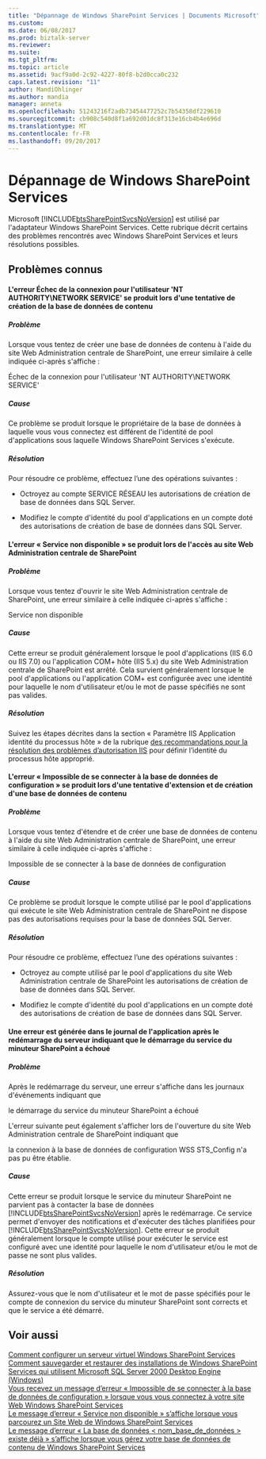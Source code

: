 ```yaml
---
title: "Dépannage de Windows SharePoint Services | Documents Microsoft"
ms.custom: 
ms.date: 06/08/2017
ms.prod: biztalk-server
ms.reviewer: 
ms.suite: 
ms.tgt_pltfrm: 
ms.topic: article
ms.assetid: 9acf9a0d-2c92-4227-80f8-b2d0cca0c232
caps.latest.revision: "11"
author: MandiOhlinger
ms.author: mandia
manager: anneta
ms.openlocfilehash: 51243216f2adb73454477252c7b54358df229610
ms.sourcegitcommit: cb908c540d8f1a692d01dc8f313e16cb4b4e696d
ms.translationtype: MT
ms.contentlocale: fr-FR
ms.lasthandoff: 09/20/2017
---
```

# <a name="troubleshooting-windows-sharepoint-services"></a>Dépannage de Windows SharePoint Services
Microsoft [!INCLUDE[btsSharePointSvcsNoVersion](../includes/btssharepointsvcsnoversion-md.md)] est utilisé par l'adaptateur Windows SharePoint Services. Cette rubrique décrit certains des problèmes rencontrés avec Windows SharePoint Services et leurs résolutions possibles.  
  
## <a name="known-issues"></a>Problèmes connus  
  
#### <a name="login-failed-for-user-nt-authoritynetwork-service-error-occurs-when-attempting-to-create-content-database"></a>L'erreur Échec de la connexion pour l'utilisateur 'NT AUTHORITY\NETWORK SERVICE' se produit lors d'une tentative de création de la base de données de contenu  
  
##### <a name="problem"></a>Problème  
 Lorsque vous tentez de créer une base de données de contenu à l'aide du site Web Administration centrale de SharePoint, une erreur similaire à celle indiquée ci-après s'affiche :  
  
 Échec de la connexion pour l'utilisateur 'NT AUTHORITY\NETWORK SERVICE'  
  
##### <a name="cause"></a>Cause  
 Ce problème se produit lorsque le propriétaire de la base de données à laquelle vous vous connectez est différent de l'identité de pool d'applications sous laquelle Windows SharePoint Services s'exécute.  
  
##### <a name="resolution"></a>Résolution  
 Pour résoudre ce problème, effectuez l’une des opérations suivantes :  
  
-   Octroyez au compte SERVICE RÉSEAU les autorisations de création de base de données dans SQL Server.  
  
-   Modifiez le compte d'identité du pool d'applications en un compte doté des autorisations de création de base de données dans SQL Server.  
  
#### <a name="service-unavailable-error-occurs-when-accessing-the-sharepoint-central-administration-web-site"></a>L'erreur « Service non disponible » se produit lors de l'accès au site Web Administration centrale de SharePoint  
  
##### <a name="problem"></a>Problème  
 Lorsque vous tentez d'ouvrir le site Web Administration centrale de SharePoint, une erreur similaire à celle indiquée ci-après s'affiche :  
  
 Service non disponible  
  
##### <a name="cause"></a>Cause  
 Cette erreur se produit généralement lorsque le pool d'applications (IIS 6.0 ou IIS 7.0) ou l'application COM+ hôte (IIS 5.x) du site Web Administration centrale de SharePoint est arrêté. Cela survient généralement lorsque le pool d'applications ou l'application COM+ est configurée avec une identité pour laquelle le nom d'utilisateur et/ou le mot de passe spécifiés ne sont pas valides.  
  
##### <a name="resolution"></a>Résolution  
 Suivez les étapes décrites dans la section « Paramètre IIS Application identité du processus hôte » de la rubrique [des recommandations pour la résolution des problèmes d’autorisation IIS](../core/guidelines-for-resolving-iis-permissions-problems.md) pour définir l’identité du processus hôte approprié.  
  
#### <a name="cannot-connect-to-the-configuration-database-error-occurs-when-attempting-to-extend-and-create-a-content-database"></a>L'erreur « Impossible de se connecter à la base de données de configuration » se produit lors d'une tentative d'extension et de création d'une base de données de contenu  
  
##### <a name="problem"></a>Problème  
 Lorsque vous tentez d'étendre et de créer une base de données de contenu à l'aide du site Web Administration centrale de SharePoint, une erreur similaire à celle indiquée ci-après s'affiche :  
  
 Impossible de se connecter à la base de données de configuration  
  
##### <a name="cause"></a>Cause  
 Ce problème se produit lorsque le compte utilisé par le pool d'applications qui exécute le site Web Administration centrale de SharePoint ne dispose pas des autorisations requises pour la base de données SQL Server.  
  
##### <a name="resolution"></a>Résolution  
 Pour résoudre ce problème, effectuez l’une des opérations suivantes :  
  
-   Octroyez au compte utilisé par le pool d'applications du site Web Administration centrale de SharePoint les autorisations de création de base de données dans SQL Server.  
  
-   Modifiez le compte d'identité du pool d'applications en un compte doté des autorisations de création de base de données dans SQL Server.  
  
#### <a name="the-sharepoint-timer-service-service-failed-to-start-error-is-generated-in-the-application-log-after-rebooting-server"></a>Une erreur est générée dans le journal de l'application après le redémarrage du serveur indiquant que le démarrage du service du minuteur SharePoint a échoué  
  
##### <a name="problem"></a>Problème  
 Après le redémarrage du serveur, une erreur s'affiche dans les journaux d'événements indiquant que  
  
 le démarrage du service du minuteur SharePoint a échoué  
  
 L'erreur suivante peut également s'afficher lors de l'ouverture du site Web Administration centrale de SharePoint indiquant que  
  
 la connexion à la base de données de configuration WSS STS_Config n'a pas pu être établie.  
  
##### <a name="cause"></a>Cause  
 Cette erreur se produit lorsque le service du minuteur SharePoint ne parvient pas à contacter la base de données [!INCLUDE[btsSharePointSvcsNoVersion](../includes/btssharepointsvcsnoversion-md.md)] après le redémarrage. Ce service permet d'envoyer des notifications et d'exécuter des tâches planifiées pour [!INCLUDE[btsSharePointSvcsNoVersion](../includes/btssharepointsvcsnoversion-md.md)]. Cette erreur se produit généralement lorsque le compte utilisé pour exécuter le service est configuré avec une identité pour laquelle le nom d'utilisateur et/ou le mot de passe ne sont plus valides.  
  
##### <a name="resolution"></a>Résolution  
 Assurez-vous que le nom d'utilisateur et le mot de passe spécifiés pour le compte de connexion du service du minuteur SharePoint sont corrects et que le service a été démarré.  
  
## <a name="see-also"></a>Voir aussi  
 [Comment configurer un serveur virtuel Windows SharePoint Services](http://support.microsoft.com/kb/832769)   
 [Comment sauvegarder et restaurer des installations de Windows SharePoint Services qui utilisent Microsoft SQL Server 2000 Desktop Engine (Windows)](http://support.microsoft.com/kb/833797)   
 [Vous recevez un message d’erreur « Impossible de se connecter à la base de données de configuration » lorsque vous vous connectez à votre site Web Windows SharePoint Services](http://support.microsoft.com/kb/823287)   
 [Le message d’erreur « Service non disponible » s’affiche lorsque vous parcourez un Site Web de Windows SharePoint Services](http://support.microsoft.com/kb/823552)   
 [Le message d’erreur « La base de données < nom_base_de_données > existe déjà » s’affiche lorsque vous gérez votre base de données de contenu de Windows SharePoint Services](http://support.microsoft.com/kb/828815)